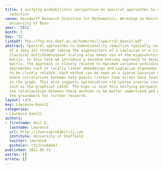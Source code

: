 ```yaml
---
title: A unifying probabilistic perspective on spectral approaches to dimensionality
  reduction
venue: Hausdorff Research Institute for Mathematics, Workshop on Manifold Learning,
  University of Bonn
year: '2011'
month: 5
day: '31'
linkpdf: ftp://ftp.dcs.shef.ac.uk/home/neil/spectral_bonn11.pdf
abstract: Spectral approaches to dimensionality reduction typically reduce the dimensionality
  of a data set through taking the eigenvectors of a Laplacian or a similarity matrix.
  Classical multidimensional scaling also makes use of the eigenvectors of a similarity
  matrix. In this talk we introduce a maximum entropy approach to designing this similarity
  matrix. The approach is closely related to maximum variance unfolding. Other spectral
  approaches such as locally linear embeddings and Laplacian eigenmaps also turn out
  to be closely related. Each method can be seen as a sparse Gaussian graphical model
  where correlations between data points (rather than across data features) are specified
  in the graph. This also suggests optimization via sparse inverse covariance techniques
  such as the graphical LASSO. The hope is that this unifying perspective will allow
  the relationships between these methods to be better understood and will also provide
  the groundwork for further research.
layout: talk
key: Lawrence-bonn11
categories:
- Lawrence-bonn11
authors:
- firstname: Neil D.
  lastname: Lawrence
  url: http://inverseprobability.com
  institute: University of Sheffield
  twitter: lawrennd
  gscholar: r3SJcvoAAAAJ
published: 2011-05-31
extras: []
errata: []
---
```

